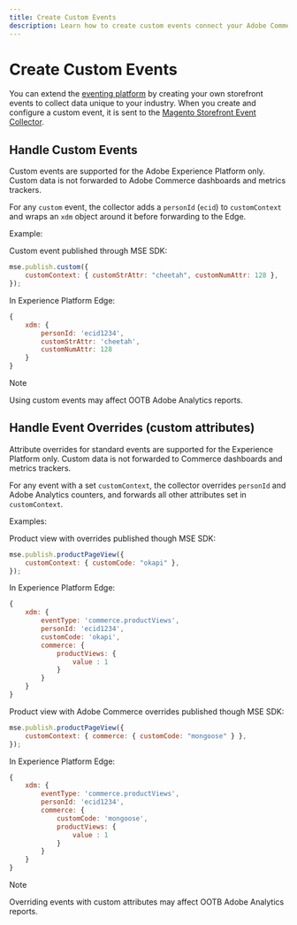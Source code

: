 ```yaml
---
title: Create Custom Events
description: Learn how to create custom events connect your Adobe Commerce data to other Adobe DX products.
---
```

# Create Custom Events

You can extend the [eventing platform](events.md) by creating your own storefront events to collect data unique to your industry. When you create and configure a custom event, it is sent to the [Magento Storefront Event Collector](https://www.npmjs.com/package/@adobe/magento-storefront-event-collector).

## Handle Custom Events

Custom events are supported for the Adobe Experience Platform only. Custom data is not forwarded to Adobe Commerce dashboards and metrics trackers.

For any `custom` event, the collector adds a `personId` (`ecid`) to `customContext` and wraps an `xdm` object around it before forwarding to the Edge.

Example:

Custom event published through MSE SDK:

```javascript
mse.publish.custom({
    customContext: { customStrAttr: "cheetah", customNumAttr: 128 },
});
```

In Experience Platform Edge:

```javascript
{
    xdm: {
        personId: 'ecid1234',
        customStrAttr: 'cheetah',
        customNumAttr: 128
    }
}
```

>[!NOTE]
>
> Using custom events may affect OOTB Adobe Analytics reports.

## Handle Event Overrides (custom attributes)

Attribute overrides for standard events are supported for the Experience Platform only. Custom data is not forwarded to Commerce dashboards and metrics trackers.

For any event with a set `customContext`, the collector overrides `personId` and Adobe Analytics counters, and forwards all other attributes set in `customContext`.

Examples:

Product view with overrides published though MSE SDK:

```javascript
mse.publish.productPageView({
    customContext: { customCode: "okapi" },
});
```

In Experience Platform Edge:

```javascript
{
    xdm: {
        eventType: 'commerce.productViews',
        personId: 'ecid1234',
        customCode: 'okapi',
        commerce: {
            productViews: {
                value : 1
            }
        }
    }
}
```

Product view with Adobe Commerce overrides published though MSE SDK:

```javascript
mse.publish.productPageView({
    customContext: { commerce: { customCode: "mongoose" } },
});
```

In Experience Platform Edge:

```javascript
{
    xdm: {
        eventType: 'commerce.productViews',
        personId: 'ecid1234',
        commerce: {
            customCode: 'mongoose',
            productViews: {
                value : 1
            }
        }
    }
}
```

>[!NOTE]
>
> Overriding events with custom attributes may affect OOTB Adobe Analytics reports.
